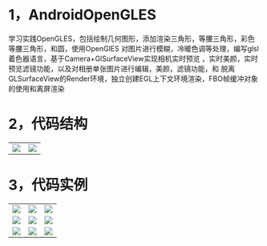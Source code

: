 # 1，AndroidOpenGLES
学习实践OpenGLES，包括绘制几何图形，添加渲染三角形，等腰三角形，彩色等腰三角形，和圆，使用OpenGlES 对图片进行模糊，冷暖色调等处理，编写glsl着色器语言，基于Camera+GlSurfaceView实现相机实时预览
，实时美颜，实时预览滤镜功能，以及对相册单张图片进行编辑，美颜，滤镜功能，和 脱离GLSurfaceView的Render环境，独立创建EGL上下文环境渲染，FBO帧缓冲对象的使用和离屏渲染
# 2，代码结构
|||
|:---:|:---:|
|![](https://github.com/tuke0919/AndroidOpenGLES/blob/master/screenshot/%E4%BB%A3%E7%A0%81%E7%BB%93%E6%9E%841.jpg)|![](https://github.com/tuke0919/AndroidOpenGLES/blob/master/screenshot/%E4%BB%A3%E7%A0%81%E7%BB%93%E6%9E%842.jpg)|
# 3，代码实例
||||
|:---:|:---:|:---:|
|![](https://github.com/tuke0919/AndroidOpenGLES/blob/master/screenshot/%E9%A6%96%E9%A1%B5.png)|![](https://github.com/tuke0919/AndroidOpenGLES/blob/master/screenshot/%E6%BB%A4%E9%95%9C%E7%9B%B8%E6%9C%BA.png)|![](https://github.com/tuke0919/AndroidOpenGLES/blob/master/screenshot/%E7%BE%8E%E9%A2%9C%E7%9B%B8%E6%9C%BA.png)|
|![](https://github.com/tuke0919/AndroidOpenGLES/blob/master/screenshot/%E5%9B%BE%E7%89%87%E5%A4%84%E7%90%86.png)|![](https://github.com/tuke0919/AndroidOpenGLES/blob/master/screenshot/%E7%9B%B8%E6%9C%BADEMO.png)|![](https://github.com/tuke0919/AndroidOpenGLES/blob/master/screenshot/EGL%E6%B8%B2%E6%9F%93.png)|
|![](https://github.com/tuke0919/AndroidOpenGLES/blob/master/screenshot/%E7%BB%98%E5%88%B6%E5%BD%A2%E4%BD%93.png)|![](https://github.com/tuke0919/AndroidOpenGLES/blob/master/screenshot/%E5%9B%BE%E5%BD%A2%E5%8F%98%E6%8D%A2.png)|![](https://github.com/tuke0919/AndroidOpenGLES/blob/master/screenshot/fbo%E4%BD%BF%E7%94%A8.png)|